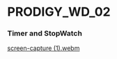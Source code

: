 # PRODIGY_WD_02

### Timer and StopWatch
[screen-capture (1).webm](https://github.com/gaurav3590/PRODIGY_WD_02/assets/116814505/2f88965c-8006-4c8b-be32-6070cb3bca65)
